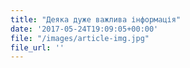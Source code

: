 ```yaml
---
title: "Деяка дуже важлива інформація"
date: '2017-05-24T19:09:05+00:00'
file: "/images/article-img.jpg"
file_url: ''
---
```

